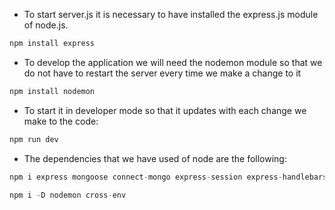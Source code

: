 * To start server.js it is necessary to have installed the express.js module of node.js.
```js
npm install express
```

* To develop the application we will need the nodemon module so that we do not have to restart the server every time we make a change to it
```js
npm install nodemon
```

* To start it in developer mode so that it updates with each change we make to the code:
```js
npm run dev
```

* The dependencies that we have used of node are the following:
```js
npm i express mongoose connect-mongo express-session express-handlebars dotenv method-override moment morgan passport passport-google-oauth20
```
```js
npm i -D nodemon cross-env
```

